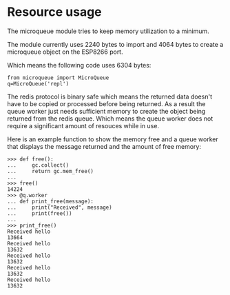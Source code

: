 # Resource usage

The microqueue module tries to keep memory utilization to a minimum.

The module currently uses 2240 bytes to import and 4064 bytes to create 
a microqueue object on the ESP8266 port.

Which means the following code uses 6304 bytes:

    from microqueue import MicroQueue
    q=MicroQueue('repl')

The redis protocol is binary safe which means the returned data doesn't
have to be copied or processed before being returned.  As  a result the
queue worker just needs sufficient memory to create the object being
returned from the redis queue.  Which means the queue worker does not
require a significant amount of resouces while in use.

Here is an example function to show the memory free and a queue worker
that displays the message returned and the amount of free memory:

    >>> def free():
    ...     gc.collect()
    ...     return gc.mem_free()
    ... 
    >>> free()
    14224
    >>> @q.worker
    ... def print_free(message):
    ...     print("Received", message)
    ...     print(free())
    ... 
    >>> print_free()
    Received hello
    13664
    Received hello
    13632
    Received hello
    13632
    Received hello
    13632
    Received hello
    13632

